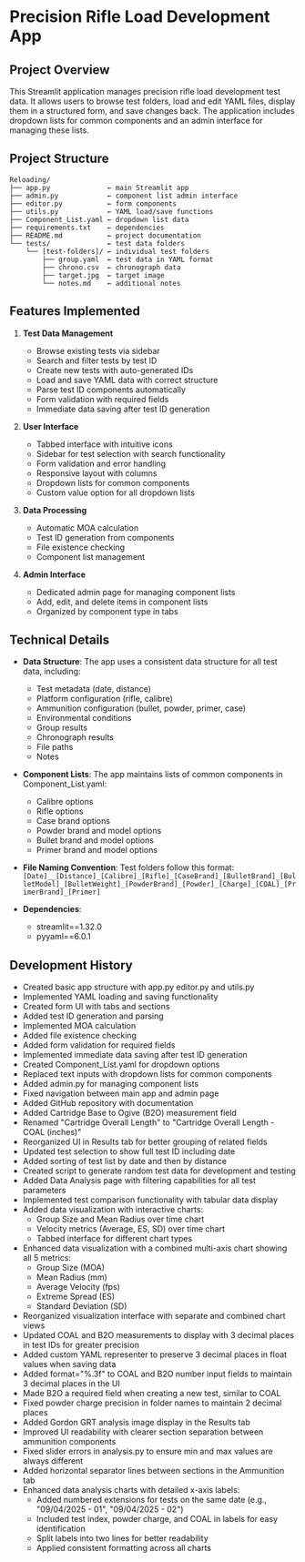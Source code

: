 # Precision Rifle Load Development App

## Project Overview
This Streamlit application manages precision rifle load development test data. It allows users to browse test folders, load and edit YAML files, display them in a structured form, and save changes back. The application includes dropdown lists for common components and an admin interface for managing these lists.

## Project Structure
```
Reloading/
├── app.py              ← main Streamlit app
├── admin.py            ← component list admin interface
├── editor.py           ← form components
├── utils.py            ← YAML load/save functions
├── Component_List.yaml ← dropdown list data
├── requirements.txt    ← dependencies
├── README.md           ← project documentation
└── tests/              ← test data folders
    └── [test-folders]/ ← individual test folders
        ├── group.yaml  ← test data in YAML format
        ├── chrono.csv  ← chronograph data
        ├── target.jpg  ← target image
        └── notes.md    ← additional notes
```

## Features Implemented
1. **Test Data Management**
   - Browse existing tests via sidebar
   - Search and filter tests by test ID
   - Create new tests with auto-generated IDs
   - Load and save YAML data with correct structure
   - Parse test ID components automatically
   - Form validation with required fields
   - Immediate data saving after test ID generation

2. **User Interface**
   - Tabbed interface with intuitive icons
   - Sidebar for test selection with search functionality
   - Form validation and error handling
   - Responsive layout with columns
   - Dropdown lists for common components
   - Custom value option for all dropdown lists

3. **Data Processing**
   - Automatic MOA calculation
   - Test ID generation from components
   - File existence checking
   - Component list management

4. **Admin Interface**
   - Dedicated admin page for managing component lists
   - Add, edit, and delete items in component lists
   - Organized by component type in tabs

## Technical Details
- **Data Structure**: The app uses a consistent data structure for all test data, including:
  - Test metadata (date, distance)
  - Platform configuration (rifle, calibre)
  - Ammunition configuration (bullet, powder, primer, case)
  - Environmental conditions
  - Group results
  - Chronograph results
  - File paths
  - Notes

- **Component Lists**: The app maintains lists of common components in Component_List.yaml:
  - Calibre options
  - Rifle options
  - Case brand options
  - Powder brand and model options
  - Bullet brand and model options
  - Primer brand and model options

- **File Naming Convention**: Test folders follow this format:
  `[Date]__[Distance]_[Calibre]_[Rifle]_[CaseBrand]_[BulletBrand]_[BulletModel]_[BulletWeight]_[PowderBrand]_[Powder]_[Charge]_[COAL]_[PrimerBrand]_[Primer]`

- **Dependencies**:
  - streamlit==1.32.0
  - pyyaml==6.0.1


## Development History
- Created basic app structure with app.py editor.py and utils.py
- Implemented YAML loading and saving functionality
- Created form UI with tabs and sections
- Added test ID generation and parsing
- Implemented MOA calculation
- Added file existence checking
- Added form validation for required fields
- Implemented immediate data saving after test ID generation
- Created Component_List.yaml for dropdown options
- Replaced text inputs with dropdown lists for common components
- Added admin.py for managing component lists
- Fixed navigation between main app and admin page
- Added GitHub repository with documentation
- Added Cartridge Base to Ogive (B2O) measurement field
- Renamed "Cartridge Overall Length" to "Cartridge Overall Length - COAL (inches)"
- Reorganized UI in Results tab for better grouping of related fields
- Updated test selection to show full test ID including date
- Added sorting of test list by date and then by distance
- Created script to generate random test data for development and testing
- Added Data Analysis page with filtering capabilities for all test parameters
- Implemented test comparison functionality with tabular data display
- Added data visualization with interactive charts:
  - Group Size and Mean Radius over time chart
  - Velocity metrics (Average, ES, SD) over time chart
  - Tabbed interface for different chart types
- Enhanced data visualization with a combined multi-axis chart showing all 5 metrics:
  - Group Size (MOA)
  - Mean Radius (mm)
  - Average Velocity (fps)
  - Extreme Spread (ES)
  - Standard Deviation (SD)
- Reorganized visualization interface with separate and combined chart views
- Updated COAL and B2O measurements to display with 3 decimal places in test IDs for greater precision
- Added custom YAML representer to preserve 3 decimal places in float values when saving data
- Added format="%.3f" to COAL and B2O number input fields to maintain 3 decimal places in the UI
- Made B2O a required field when creating a new test, similar to COAL
- Fixed powder charge precision in folder names to maintain 2 decimal places
- Added Gordon GRT analysis image display in the Results tab
- Improved UI readability with clearer section separation between ammunition components
- Fixed slider errors in analysis.py to ensure min and max values are always different
- Added horizontal separator lines between sections in the Ammunition tab
- Enhanced data analysis charts with detailed x-axis labels:
  - Added numbered extensions for tests on the same date (e.g., "09/04/2025 - 01", "09/04/2025 - 02")
  - Included test index, powder charge, and COAL in labels for easy identification
  - Split labels into two lines for better readability
  - Applied consistent formatting across all charts
